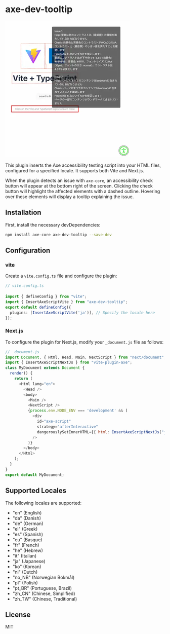 # axe-dev-tooltip

![a11y error elements with tooltips on hover](./public/SCR-20240707-denf.webp)

This plugin inserts the Axe accessibility testing script into your HTML files, configured for a specified locale. It supports both Vite and Next.js.

When the plugin detects an issue with `axe-core`, an accessibility check button will appear at the bottom right of the screen. Clicking the check button will highlight the affected elements with a dashed outline. Hovering over these elements will display a tooltip explaining the issue.

## Installation

First, install the necessary devDependencies:

```bash
npm install axe-core axe-dev-tooltip --save-dev
```

## Configuration

### vite

Create a `vite.config.ts` file and configure the plugin:

```typescript
// vite.config.ts

import { defineConfig } from "vite";
import { InsertAxeScriptVite } from "axe-dev-tooltip";
export default defineConfig({
  plugins: [InsertAxeScriptVite('ja')], // Specify the locale here
});
```

### Next.js

To configure the plugin for Next.js, modify your `_document.js` file as follows:

```javascript
// _document.js
import Document, { Html, Head, Main, NextScript } from "next/document";
import { InsertAxeScriptNextJs } from "vite-plugin-axe";
class MyDocument extends Document {
  render() {
    return (
      <Html lang="en">
        <Head />
        <body>
          <Main />
          <NextScript />
          {process.env.NODE_ENV === 'development' && (
            <div
              id="axe-script"
              strategy="afterInteractive"
              dangerouslySetInnerHTML={{ html: InsertAxeScriptNextJs("ja") }}
            />
          )}
        </body>
      </Html>
    );
  }
}
export default MyDocument;

```

## Supported Locales

The following locales are supported:

- "en" (English)
- "da" (Danish)
- "de" (German)
- "el" (Greek)
- "es" (Spanish)
- "eu" (Basque)
- "fr" (French)
- "he" (Hebrew)
- "it" (Italian)
- "ja" (Japanese)
- "ko" (Korean)
- "nl" (Dutch)
- "no_NB" (Norwegian Bokmål)
- "pl" (Polish)
- "pt_BR" (Portuguese, Brazil)
- "zh_CN" (Chinese, Simplified)
- "zh_TW" (Chinese, Traditional)

## License

MIT
